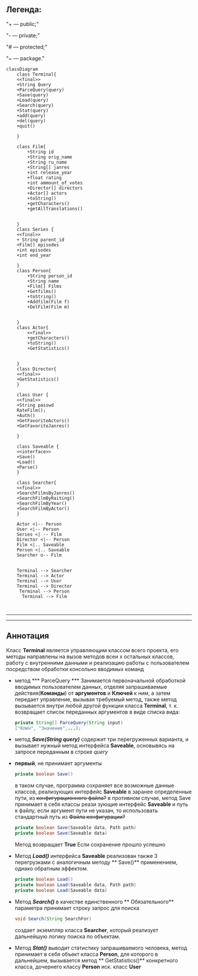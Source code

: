 
##  Легенда:
"+ — public;"

"- — private;"

"# — protected;"

"~ — package."




```mermaid
classDiagram
    class Terminal{
    <<final>>
    +String Query
    +ParceQuery(query)
    +Save(query)
    +Load(query)
    +Search(query)
    +Stat(query)
    +add(query)
    +del(query)
    +quit()
    
    }
    
    class Film{
    	+String id
    	+String orig_name
    	+String ru_name
    	+String[] janres
    	+int release_year
    	+float rating
    	+int ammount_of_votes
    	+Director[] directors
    	+Actor[] actors
    	+toString()
    	+getCharacters()
    	+getAllTranslations()


    }
    class Series {
    <<final>>
    + String parent_id
    +Film[] episodes
    +int episodes
    +int end_year
    
    }
    class Person{
    	+String person_id
    	+String name
    	+Film[] Films
    	+Getfilms()
        +toString()
        +Addfilm(Film f)
        +DelFilm(Film m)
        

    }
    class Actor{
    	<<final>>
    	+getCharacters()
    	+toString()
        +GetStatistics()


    }
    class Director{
    <<final>>
    +GetStatistics()
    }
    
    class User {
    <<final>>
    +String passwd
    RateFilm();
    +Auth()
    +GetFavoriteActors()
    +GetFavoriteJanres()
    
    }
    
    class Saveable {
    <<interface>>
    +Save()
    +Load()
    +Parse()
    }
    
    class Searcher{
    <<final>>
    +SearchFilmsByJanres()
    +SearchFilmByRaiting()
    +SearchFilmByYear()
    +SearchFilmByActor()
    }
    
    Actor <|-- Person
    User <|-- Person
    Series <| -- Film
    Director <|-- Person
    Film <|.. Saveable
    Person <|.. Saveable
    Searcher o-- Film
    
    
    Terminal --> Searcher
    Terminal --> Actor
    Terminal --> User
    Terminal --> Director
     Terminal --> Person
      Terminal --> Film
    
    

```
---
---
## Аннотация 
Класс **Terminal** является управляющим классом всего проекта, его методы направлены на вызов методов всеи х остальных классов, работу с внутренними данными и реализацию работы с пользователем посредством обработки консольно вводимых команд

- метод *** ParceQuery *** Занимается первоначальной обработкой вводимых пользователем данных, отделяя запрашиваемые действия(**Команды**) от **аргументов** и **Ключей** к ним, а затем передает управление, вызывая требуемый метод, также метод вызывается внутри любой другой функции класса **Terminal**, т. к. возвращает список переданных аргументов в виде списка вида:
  ```java
  private String[] ParceQuery(String input)
  ["Ключ", "Значение",...];
  ```
- метод ***Save(String query)*** содержит три перегруженных варианта, и вызывает нужный метод интерфейса **Saveable**, основывясь на запросе переданным в строке *query*
- 
  **первый**, не принимает аргументы
  ```java
  private boolean Save()
  ```
  в таком случае, программа сохраняет все возможные данные классов, реализующих интерфейс **Saveable** в заранее определенные пути, из ~~конфигурационного файла?~~ 
  в противном случае, метод Save принимает в себя классы реази
  зующие интерфейс **Saveable** и  путь к файлу, если аргумент пути не указан, то использовать стандартный путь из ~~Файла конфигурации?~~
  ```java
  private boolean Save(Saveable data, Path path)
  private boolean Save(Saveable data)
  ```
  Метод возвращает  **True** Если сохранение прошло успешно
  
- Метод ***Load()*** интерфейса **Saveable** реализован также 3 перегрузками с аналогичным методу ** Save()** применением, однако обратным эффектом.

  ```java
  private boolean Load()
  private boolean Load(Saveable data, Path path)
  private boolean Load(Saveable data)
  ```
-  Метод ***Search()*** в качестве единственного ** Обязательного** параметра принимает строку запрос для поиска
    ```java
    void Search(String SearchFor)
    ```
    создает экземпляр класса **Searcher**, который реализует дальнейшую логику поиска по объектам.
    
- Метод ***Stat()*** выводит статистику запрашиваемого человека, метод принимает в себя объект класса **Person**, для которого в дальнейшем, вызывается метод ** GetStatistics()** конкретного класса, дочернего классу **Person** иск. класс **User**

